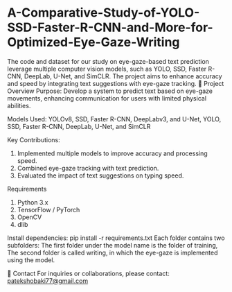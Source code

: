 # A-Comparative-Study-of-YOLO-SSD-Faster-R-CNN-and-More-for-Optimized-Eye-Gaze-Writing
The code and dataset for our study on eye-gaze-based text prediction leverage multiple computer vision models, such as YOLO, SSD, Faster R-CNN, DeepLab, U-Net, and SimCLR. The project aims to enhance accuracy and speed by integrating text suggestions with eye-gaze tracking.
🧠 Project Overview
Purpose: Develop a system to predict text based on eye-gaze movements, enhancing communication for users with limited physical abilities.

Models Used: YOLOv8, SSD, Faster R-CNN, DeepLabv3, and U-Net, YOLO, SSD, Faster R-CNN, DeepLab, U-Net, and SimCLR

Key Contributions:

  1. Implemented multiple models to improve accuracy and processing speed.
  2. Combined eye-gaze tracking with text prediction.
  3. Evaluated the impact of text suggestions on typing speed.

Requirements
  1. Python 3.x
  2. TensorFlow / PyTorch
  3. OpenCV
  4. dlib

     
Install dependencies:
pip install -r requirements.txt
Each folder contains two subfolders: The first folder under the model name is the folder of training, 
The second folder is called writing, in which the eye-gaze is implemented using the model.

📧 Contact
For inquiries or collaborations, please contact: patekshobaki77@gmail.com
